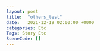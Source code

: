 ```yaml
---
layout: post
title:  "others_test"
date:   2021-12-19 02:00:00 +0000
categories: Etc
Tags: Story Etc
SceneCode: []
---
```

